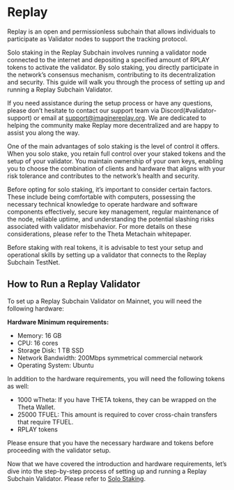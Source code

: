 # Replay

Replay is an open and permissionless subchain that allows individuals to participate as Validator nodes to support the tracking protocol.

Solo staking in the Replay Subchain involves running a validator node connected to the internet and depositing a specified amount of RPLAY tokens to activate the validator. By solo staking, you directly participate in the network’s consensus mechanism, contributing to its decentralization and security. This guide will walk you through the process of setting up and running a Replay Subchain Validator.

If you need assistance during the setup process or have any questions, please don’t hesitate to contact our support team via Discord(#validator-support) or email at [support@imaginereplay.org](mailto:support@imaginereplay.org). We are dedicated to helping the community make Replay more decentralized and are happy to assist you along the way.

One of the main advantages of solo staking is the level of control it offers. When you solo stake, you retain full control over your staked tokens and the setup of your validator. You maintain ownership of your own keys, enabling you to choose the combination of clients and hardware that aligns with your risk tolerance and contributes to the network’s health and security.

Before opting for solo staking, it’s important to consider certain factors. These include being comfortable with computers, possessing the necessary technical knowledge to operate hardware and software components effectively, secure key management, regular maintenance of the node, reliable uptime, and understanding the potential slashing risks associated with validator misbehavior. For more details on these considerations, please refer to the Theta Metachain whitepaper.

Before staking with real tokens, it is advisable to test your setup and operational skills by setting up a validator that connects to the Replay Subchain TestNet.

## How to Run a Replay Validator

To set up a Replay Subchain Validator on Mainnet, you will need the following hardware:

**Hardware Minimum requirements:**
- Memory: 16 GB
- CPU: 16 cores
- Storage Disk: 1 TB SSD
- Network Bandwidth: 200Mbps symmetrical commercial network
- Operating System: Ubuntu

In addition to the hardware requirements, you will need the following tokens as well:
- 1000 wTheta: If you have THETA tokens, they can be wrapped on the Theta Wallet.
- 25000 TFUEL: This amount is required to cover cross-chain transfers that require TFUEL.
- RPLAY tokens

Please ensure that you have the necessary hardware and tokens before proceeding with the validator setup.

Now that we have covered the introduction and hardware requirements, let’s dive into the step-by-step process of setting up and running a Replay Subchain Validator. Please refer to [Solo Staking](https://github.com/imaginereplay/replay/blob/main/docs/SoloStaking.md).
